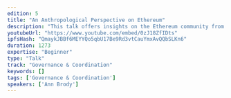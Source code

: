 ```yaml
---
edition: 5
title: "An Anthropological Perspective on Ethereum"
description: "This talk offers insights on the Ethereum community from an anthropological perspective. Technology and society mutually constitute one another. Despite popular claims that depict blockchain as a “neutral technology”, it is important to critically examine how blockchain expresses itself in different social, economic and political contexts. The famous media theorist, Marshall McLuhan, once stated that technologies are extensions of the human; this means that blockchain as a technology, reflects our values, beliefs, and biases. It is thus important to critically reflect on the kinds of narratives and values we prescribe to blockchain and how in turn, actors within the blockchain community and beyond are influenced by them. Topics in this talk range from exploring the relationship between Ethereum protocol design and ideologies, the dangers of techno-utopianism, techno-colonial solutionism, and general recommendations for how Ethereum builders can adopt more socially-minded frameworks in their work to create a more ethical and accessible Ethereum ecosystem."
youtubeUrl: "https://www.youtube.com/embed/0zJ18ZfIDts"
ipfsHash: "QmaykJBBf6MEYYQo5qbU17Be9Rd3vtCauYmxAvQQbSLKn6"
duration: 1273
expertise: "Beginner"
type: "Talk"
track: "Governance & Coordination"
keywords: []
tags: ['Governance & Coordination']
speakers: ['Ann Brody']
---
```

